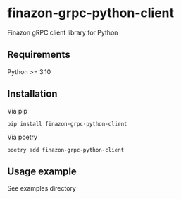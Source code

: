 # finazon-grpc-python-client
Finazon gRPC client library for Python

## Requirements
Python >= 3.10

## Installation

Via pip
```shell
pip install finazon-grpc-python-client
```
Via poetry
```shell
poetry add finazon-grpc-python-client
```

## Usage example
See examples directory